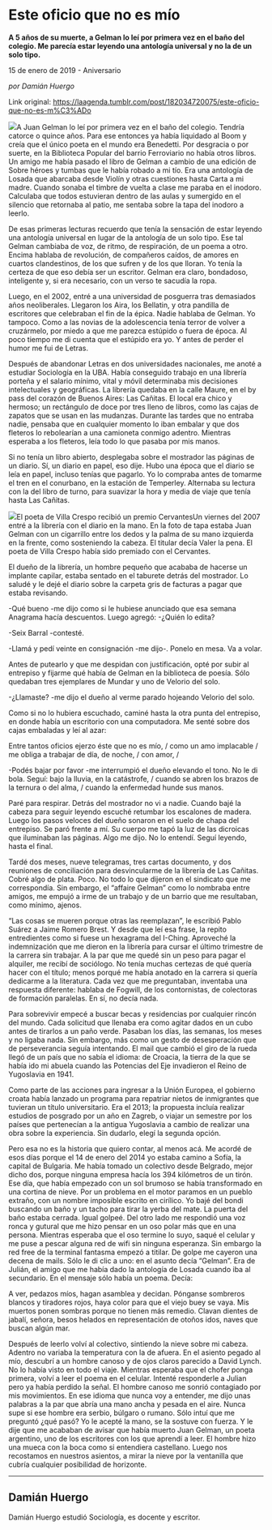 # Este oficio que no es mío

**A 5 años de su muerte, a Gelman lo leí por primera vez en el baño del colegio. Me parecía estar leyendo una antología universal y no la de un solo tipo.**

15 de enero de 2019 - Aniversario

_por Damián Huergo_

Link original: https://laagenda.tumblr.com/post/182034720075/este-oficio-que-no-es-m%C3%ADo

![](https://64.media.tumblr.com/9c8652c16f6c2eebc47ae083fe7236df/tumblr_pldp165xOP1u3lb1ko3_r1_1280.jpg)A Juan Gelman lo leí por primera vez en el baño del colegio. Tendría catorce o quince años. Para ese entonces ya había liquidado al Boom y creía que el único poeta en el mundo era Benedetti. Por desgracia o por suerte, en la Biblioteca Popular del barrio Ferroviario no había otros libros. Un amigo me había pasado el libro de Gelman a cambio de una edición de Sobre héroes y tumbas que le había robado a mi tío. Era una antología de Losada que abarcaba desde Violín y otras cuestiones hasta Carta a mi madre. Cuando sonaba el timbre de vuelta a clase me paraba en el inodoro. Calculaba que todos estuvieran dentro de las aulas y sumergido en el silencio que retornaba al patio, me sentaba sobre la tapa del inodoro a leerlo. 


De esas primeras lecturas recuerdo que tenía la sensación de estar leyendo una antología universal en lugar de la antología de un solo tipo. Ese tal Gelman cambiaba de voz, de ritmo, de respiración, de un poema a otro. Encima hablaba de revolución, de compañeros caídos, de amores en cuartos clandestinos, de los que sufren y de los que lloran. Yo tenía la certeza de que eso debía ser un escritor. Gelman era claro, bondadoso, inteligente y, si era necesario, con un verso te sacudía la ropa.


Luego, en el 2002, entré a una universidad de posguerra tras demasiados años neoliberales. Llegaron los Aira, los Bellatin, y otra pandilla de escritores que celebraban el fin de la épica. Nadie hablaba de Gelman. Yo tampoco. Como a las novias de la adolescencia tenía terror de volver a cruzármelo, por miedo a que me parezca estúpido o fuera de época. Al poco tiempo me di cuenta que el estúpido era yo. Y antes de perder el humor me fui de Letras.


Después de abandonar Letras en dos universidades nacionales, me anoté a estudiar Sociología en la UBA. Había conseguido trabajo en una librería porteña y el salario mínimo, vital y móvil determinaba mis decisiones intelectuales y geográficas. La librería quedaba en la calle Maure, en el by pass del corazón de Buenos Aires: Las Cañitas. El local era chico y hermoso; un rectángulo de doce por tres lleno de libros, como las cajas de zapatos que se usan en las mudanzas. Durante las tardes que no entraba nadie, pensaba que en cualquier momento lo iban embalar y que dos fleteros lo rebolearían a una camioneta conmigo adentro. Mientras esperaba a los fleteros, leía todo lo que pasaba por mis manos.


Si no tenía un libro abierto, desplegaba sobre el mostrador las páginas de un diario. Sí, un diario en papel, eso dije. Hubo una época que el diario se leía en papel, incluso tenías que pagarlo. Yo lo compraba antes de tomarme el tren en el conurbano, en la estación de Temperley. Alternaba su lectura con la del libro de turno, para suavizar la hora y media de viaje que tenía hasta Las Cañitas. 


![](https://64.media.tumblr.com/be7dfc18efd0b9782ddcd442a15985c6/tumblr_inline_plduriQu211t6q87u_500.jpg)El poeta de Villa Crespo recibió un premio CervantesUn viernes del 2007 entré a la librería con el diario en la mano. En la foto de tapa estaba Juan Gelman con un cigarrillo entre los dedos y la palma de su mano izquierda en la frente, como sosteniendo la cabeza. El titular decía Valer la pena. El poeta de Villa Crespo había sido premiado con el Cervantes. 


El dueño de la librería, un hombre pequeño que acababa de hacerse un implante capilar, estaba sentado en el taburete detrás del mostrador. Lo saludé y le dejé el diario sobre la carpeta gris de facturas a pagar que estaba revisando. 


-Qué bueno -me dijo como si le hubiese anunciado que esa semana Anagrama hacía descuentos. Luego agregó: -¿Quién lo edita?


-Seix Barral -contesté.


-Llamá y pedí veinte en consignación -me dijo-. Ponelo en mesa. Va a volar.


Antes de putearlo y que me despidan con justificación, opté por subir al entrepiso y fijarme qué había de Gelman en la biblioteca de poesía. Sólo quedaban tres ejemplares de Mundar y uno de Velorio del solo. 


-¿Llamaste? -me dijo el dueño al verme parado hojeando Velorio del solo.


Como si no lo hubiera escuchado, caminé hasta la otra punta del entrepiso, en donde había un escritorio con una computadora. Me senté sobre dos cajas embaladas y leí al azar: 


Entre tantos oficios ejerzo éste que no es mío, / como un amo implacable / me obliga a trabajar de día, de noche, / con amor, /


-Podés bajar por favor -me interrumpió el dueño elevando el tono. No le di bola. Seguí: bajo la lluvia, en la catástrofe, / cuando se abren los brazos de la ternura o del alma, / cuando la enfermedad hunde sus manos.


Paré para respirar. Detrás del mostrador no vi a nadie. Cuando bajé la cabeza para seguir leyendo escuché retumbar los escalones de madera. Luego los pasos veloces del dueño sonaron en el suelo de chapa del entrepiso. Se paró frente a mí. Su cuerpo me tapó la luz de las dicroicas que iluminaban las páginas. Algo me dijo. No lo entendí. Seguí leyendo, hasta el final.


Tardé dos meses, nueve telegramas, tres cartas documento, y dos reuniones de conciliación para desvincularme de la librería de Las Cañitas. Cobré algo de plata. Poco. No todo lo que dijeron en el sindicato que me correspondía. Sin embargo, el “affaire Gelman” como lo nombraba entre amigos, me empujó a irme de un trabajo y de un barrio que me resultaban, como mínimo, ajenos.


“Las cosas se mueren porque otras las reemplazan”, le escribió Pablo Suárez a Jaime Romero Brest. Y desde que leí esa frase, la repito entredientes como si fuese un hexagrama del I-Ching. Aproveché la indemnización que me dieron en la librería para cursar el último trimestre de la carrera sin trabajar. A la par que me quedé sin un peso para pagar el alquiler, me recibí de sociólogo. No tenía muchas certezas de qué quería hacer con el título; menos porqué me había anotado en la carrera si quería dedicarme a la literatura. Cada vez que me preguntaban, inventaba una respuesta diferente: hablaba de Fogwill, de los contornistas, de colectoras de formación paralelas. En sí, no decía nada.


Para sobrevivir empecé a buscar becas y residencias por cualquier rincón del mundo. Cada solicitud que llenaba era como agitar dados en un cubo antes de tirarlos a un paño verde. Pasaban los días, las semanas, los meses y no ligaba nada. Sin embargo, más como un gesto de desesperación que de perseverancia seguía intentando. El mail que cambió el giro de la rueda llegó de un país que no sabía el idioma: de Croacia, la tierra de la que se había ido mi abuela cuando las Potencias del Eje invadieron el Reino de Yugoslavia en 1941.


Como parte de las acciones para ingresar a la Unión Europea, el gobierno croata había lanzado un programa para repatriar nietos de inmigrantes que tuvieran un título universitario. Era el 2013; la propuesta incluía realizar estudios de posgrado por un año en Zagreb, o viajar un semestre por los países que pertenecían a la antigua Yugoslavia a cambio de realizar una obra sobre la experiencia. Sin dudarlo, elegí la segunda opción.


Pero esa no es la historia que quiero contar, al menos acá. Me acordé de esos días porque el 14 de enero del 2014 yo estaba camino a Sofía, la capital de Bulgaria. Me había tomado un colectivo desde Belgrado, mejor dicho dos, porque ninguna empresa hacía los 394 kilómetros de un tirón. Ese día, que había empezado con un sol brumoso se había transformado en una cortina de nieve. Por un problema en el motor paramos en un pueblo extraño, con un nombre imposible escrito en cirílico. Yo bajé del bondi buscando un baño y un tacho para tirar la yerba del mate. La puerta del baño estaba cerrada. Igual golpeé. Del otro lado me respondió una voz ronca y gutural que me hizo pensar en un oso polar más que en una persona. Mientras esperaba que el oso termine lo suyo, saqué el celular y me puse a pescar alguna red de wifi sin ninguna esperanza. Sin embargo la red free de la terminal fantasma empezó a titilar. De golpe me cayeron una decena de mails. Sólo le di clic a uno: en el asunto decía “Gelman”. Era de Julián, el amigo que me había dado la antología de Losada cuando iba al secundario. En el mensaje sólo había un poema. Decía:


A ver, pedazos míos, hagan asamblea y decidan. Pónganse sombreros blancos y tiradores rojos, haya color para que el viejo buey se vaya. Mis muertos ponen sombras porque no tienen más remedio. Clavan dientes de jabalí, señora, besos helados en representación de otoños idos, naves que buscan algún mar.


Después de leerlo volví al colectivo, sintiendo la nieve sobre mi cabeza. Adentro no variaba la temperatura con la de afuera. En el asiento pegado al mío, descubrí a un hombre canoso y de ojos claros parecido a David Lynch. No lo había visto en todo el viaje. Mientras esperaba que el chofer ponga primera, volví a leer el poema en el celular. Intenté responderle a Julian pero ya había perdido la señal. El hombre canoso me sonrió contagiado por mis movimientos. En ese idioma que nunca voy a entender, me dijo unas palabras a la par que abría una mano ancha y pesada en el aire. Nunca supe si ese hombre era serbio, búlgaro o rumano. Sólo intuí que me preguntó ¿qué pasó? Yo le acepté la mano, se la sostuve con fuerza. Y le dije que me acababan de avisar que había muerto Juan Gelman, un poeta argentino, uno de los escritores con los que aprendí a leer. El hombre hizo una mueca con la boca como si entendiera castellano. Luego nos recostamos en nuestros asientos, a mirar la nieve por la ventanilla que cubría cualquier posibilidad de horizonte. 




---

Damián Huergo
-------------

 Damián Huergo estudió Sociología, es docente y escritor. 

